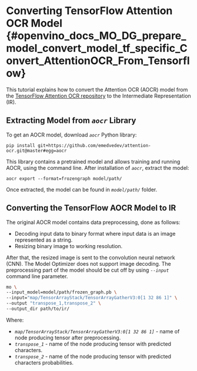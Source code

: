 # Converting TensorFlow Attention OCR Model {#openvino_docs_MO_DG_prepare_model_convert_model_tf_specific_Convert_AttentionOCR_From_Tensorflow}

This tutorial explains how to convert the Attention OCR (AOCR) model from the [TensorFlow Attention OCR repository](https://github.com/emedvedev/attention-ocr) to the Intermediate Representation (IR).

## Extracting Model from *`aocr`* Library

To get an AOCR model, download *`aocr`* Python library:
```
pip install git+https://github.com/emedvedev/attention-ocr.git@master#egg=aocr
```
This library contains a pretrained model and allows training and running AOCR, using the command line. After installation of *`aocr`*, extract the model:
```
aocr export --format=frozengraph model/path/
```
Once extracted, the model can be found in *`model/path/`* folder.

## Converting the TensorFlow AOCR Model to IR

The original AOCR model contains data preprocessing, done as follows:
* Decoding input data to binary format where input data is an image represented as a string.
* Resizing binary image to working resolution.

After that, the resized image is sent to the convolution neural network (CNN). The Model Optimizer does not support image decoding. The preprocessing part of the model should be cut off by using *`--input`* command line parameter.
```sh
mo \
--input_model=model/path/frozen_graph.pb \
--input="map/TensorArrayStack/TensorArrayGatherV3:0[1 32 86 1]" \
--output "transpose_1,transpose_2" \
--output_dir path/to/ir/
```

Where:
* *`map/TensorArrayStack/TensorArrayGatherV3:0[1 32 86 1]`* - name of node producing tensor after preprocessing.
* *`transpose_1`* - name of the node producing tensor with predicted characters.
* *`transpose_2`* - name of the node producing tensor with predicted characters probabilities.